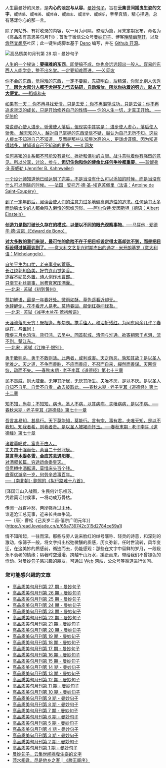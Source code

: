 人生最曼妙的风景，是**内心的淡定与从容**。[曼妙句子](https://read.lovejade.cn/)，旨在**云集世间摇曳生姿的文字**，或`情感`、或`唯美`、或`修身`、或`励志`、或`哲学`、或`娱乐`，拳拳真情，精心择选，总有荡漾你心的那一言。

除了网站外，有将收录的内容，以一月为间隔，整理为篇，月末定期发布，命名为《高品质有意思美句月刊》；首发于微信公众号[曼妙句子](https://mp.weixin.qq.com/mp/appmsgalbum?__biz=Mzk0NzI5NjQ3Mg==&action=getalbum&album_id=2103726193429512196)、博客[晚晴幽草轩](https://www.jeffjade.com)，以及[悠然宜想亭](https://forum.lovejade.cn/)社区；此一键生成脚本基于 [Deno](https://nicelinks.site/post/602d30aad099ff5688618591) 编写，并在 [Github 开源](https://github.com/nicejade/sentences-monthly-newsletter)。

![高品质美句月刊第 28 期 - 曼妙句子](https://image.nicelinks.site/jpg/nice-links-028.jpg)

[人生的一个秘诀：**要搞难的东西**。即使搞不成，你也会远远超出一般人。容易的东西人人能学会，整不出名堂。一定要知难而进。──X 网友](https://read.lovejade.cn/p/65ba664f8950812ce6932825) 

[你不会的东西，觉得难的东西，一定不要躲，先搞明白，后精湛，你就比别人优秀了。**因为大部分人都不舍得花力气去钻研，自动淘汰，所以你执着的努力，就占了大便宜**。──稻盛和夫](https://read.lovejade.cn/p/65ba66218950812ce6932822) 

[如果有一天： 你不再寻找爱情，只是去爱； 你不再渴望成功，只是去做；你不再追求空泛的成长，只是开始修养自己的性情—— 你的人生一切，才真正开始。 ──纪伯伦](https://read.lovejade.cn/p/65ba65f08950812ce6932820) 

[常说虚心使人进步，骄傲使人落后，但现实中其实是： 进步使人虚心，落后使人骄傲。 越无知的人，越对自己掌握的东西坚信不疑，越认为自己无所不知。这些人根本不知道自己不知道。 反而是那些认知层次高的人，更谦虚谨慎。因为知道得越多，就知道自己不知道的更多。──X 网友](https://read.lovejade.cn/p/65ba65cc8950812ce693281c) 

[任何亲密的关系都不可能没有紧张、挫折和偶尔的白眼。战斗意味着你有强烈的意见。所以分享，讨论，参与，**但记住你和你的使命比任何争吵都重要**。──珍妮弗·B·康威勒 (Jennifer B. Kahnweiler)](https://read.lovejade.cn/p/65ba625d8950812ce693280a) 

[一个设计师知道他已经达到了完美，不是当没有什么可以添加的时候，而是当没有什么可以删除的时候。──法国 ·  安托万·德·圣-埃克苏佩里（法语：Antoine de Saint-Exupéry）](https://read.lovejade.cn/p/65ba61738950812ce6932801) 

[到了一定年龄后，阅读会使人们的注意力过多地偏离创造性的追求。任何读书太多而动脑太少的人都会陷入懒惰的思维习惯。──阿尔伯特·爱因斯坦（德语：Albert Einstein）](https://read.lovejade.cn/p/65ba609f8950812ce69327d7) 

[**创造力是指打破长久存在的模式，以便以不同的眼光观察事物**。──马耳他  ·  爱德华·德·波诺（Edward de Bono）](https://read.lovejade.cn/p/65ba5f858950812ce69327bd) 

[**对大多数的我们来说，最可怕的危险不在于把目标设定得太高却达不到，而是把目标设得过低而达到了**。──意大利文艺复兴时期杰出的通才 · 米开朗基罗（意大利语：Michelangelo）](https://read.lovejade.cn/p/65ba5e7e8950812ce69327b5) 

[自笑平生为口忙，老来事业转荒唐。   
长江绕郭知鱼美，好竹连山觉笋香。   
逐客不妨员外置，诗人例作水曹郎。   
只惭无补丝毫事，尚费官家压酒囊。    
──北宋 · 苏轼《初到黄州》](https://read.lovejade.cn/p/65ba5db68950812ce69327a5) 

[莺初解语，最是一年春好处。微雨如酥，草色遥看近却无。   
休辞醉倒，花不看开人易老。莫待春回，颠倒红英间绿苔。   
──北宋 · 苏轼《减字木兰花·莺初解语》
](https://read.lovejade.cn/p/65ba5d438950812ce6932793) 

[天涯流落思无穷！既相逢，却匆匆。携手佳人，和泪折残红。为问东风余几许？春纵在，与谁同！   
隋堤三月水溶溶。背归鸿，去吴中。回首彭城，清泗与淮通。欲寄相思千点泪，流不到，楚江东。   
──北宋 · 苏轼《江神子·恨别》
](https://read.lovejade.cn/p/65ba5cfd8950812ce6932789) 

[勇于敢则杀，勇于不敢则活。此两者，或利或害。天之所恶，孰知其故？是以圣人犹难之。天之道，不争而善胜，不应而善应，不召而自来，繟然而善谋。天网恢恢，疏而不失。──春秋末期 · 老子李耳《道德经》第七十三章](https://read.lovejade.cn/p/65ba5c7e8950812ce6932753) 

[民不畏威，则大威至。无狎其所居，无厌其所生。夫唯不厌，是以不厌。是以圣人自知不自见，自爱不自贵。故去彼取此。──春秋末期 · 老子李耳《道德经》第七十二章](https://read.lovejade.cn/p/65ba5bbc8950812ce69326f0) 

[知不知，尚矣；不知知，病也。圣人不病，以其病病。夫唯病病，是以不病。──春秋末期 · 老子李耳《道德经》第七十一章](https://read.lovejade.cn/p/65ba5b838950812ce69326ab) 

[吾言甚易知，甚易行。天下莫能知，莫能行。言有宗，事有君，夫唯无知，是以不我知。知我者希，则我者贵。是以圣人被褐而怀玉。──春秋末期 · 老子李耳《道德经》第七十章](https://read.lovejade.cn/p/65b26ded90c58e1dcf67536c) 

[诸君莫叹贫，富贵不由人。   
丈夫四十强而仕，余当二十弱冠辰。   
**莫言草木委冬雪，会应苏息遇阳春**。   
对酒叙长篇，穷途运命委皇天。   
但愿樽中酒酝满，莫惜床头百个钱。   
直得优游卒一岁，何劳辛苦事百年。   
──〔南北朝〕· 鲍照的《拟行路难十八首》](https://read.lovejade.cn/p/65a77b282c315d2784ce5afe) 

[泽国江山入战图，生民何计乐樵苏。   
凭君莫话封侯事，一将功成万骨枯。    

传闻一战百神愁，两岸强兵过未休。   
谁道沧江总无事，近来长共血争流。   
──〔唐〕· 曹松《己亥岁二首·僖宗广明元年》](https://read.lovejade.cn/p/65a739742c315d2784ce59a1) 

情不知所起，一往而深。那些与旁人说来脸红的绰号暱称、轻灵的诗意，和深刻的激动，像筛子一般，将文字抖出松弛微醺的质感，历久弥新。任时世流转，风华变迁，在这美妙的质感前，循迹而去，仍能感观：那些在文字中留鲜的岁月，一段段永不衰老的情缘；隔著时空漫漫，跨越千山万水，蹁跹而来，带给我们不曾褪色的悸动。对[曼妙句子](http://read.lovejade.cn/)感兴趣的朋友，可通过 [Web 网站](http://read.lovejade.cn/)，[公众号](https://mp.weixin.qq.com/mp/appmsgalbum?__biz=Mzk0NzI5NjQ3Mg==&action=getalbum&album_id=2103726193429512196)等渠道进行访问。

### 您可能感兴趣的文章

- [高品质美句月刊第 27 期 - 曼妙句子](https://forum.lovejade.cn/d/323-27)
- [高品质美句月刊第 26 期 - 曼妙句子](https://forum.lovejade.cn/d/321-26)
- [高品质美句月刊第 25 期 - 曼妙句子](https://forum.lovejade.cn/d/315-25)
- [高品质美句月刊第 24 期 - 曼妙句子](https://forum.lovejade.cn/d/308-24)
- [高品质美句月刊第 23 期 - 曼妙句子](https://forum.lovejade.cn/d/302-23)
- [高品质美句月刊第 22 期 - 曼妙句子](https://forum.lovejade.cn/d/295-22)
- [高品质美句月刊第 21 期 - 曼妙句子](https://forum.lovejade.cn/d/289-21)
- [高品质美句月刊第 20 期 - 曼妙句子](https://forum.lovejade.cn/d/284-20)
- [高品质美句月刊第 19 期 - 曼妙句子](https://forum.lovejade.cn/d/277-19)
- [高品质美句月刊第 18 期 - 曼妙句子](https://forum.lovejade.cn/d/270-18)
- [高品质美句月刊第 17 期 - 曼妙句子](https://forum.lovejade.cn/d/261-17)
- [高品质美句月刊第 16 期 - 曼妙句子](https://forum.lovejade.cn/d/257-16)
- [高品质美句月刊第 15 期 - 曼妙句子](https://forum.lovejade.cn/d/251-15)
- [高品质美句月刊第 14 期 - 曼妙句子](https://forum.lovejade.cn/d/236-14)
- [高品质美句月刊第 13 期 - 曼妙句子](https://forum.lovejade.cn/d/236-13)
- [高品质美句月刊第 12 期 - 曼妙句子](https://forum.lovejade.cn/d/224-12)
- [高品质美句月刊第 11 期 - 曼妙句子](https://forum.lovejade.cn/d/212-11)
- [高品质美句月刊第 10 期 - 曼妙句子](https://forum.lovejade.cn/d/208-10)
- [高品质美句月刊第 9 期 - 曼妙句子](https://forum.lovejade.cn/d/196-9)
- [高品质美句月刊第 8 期 - 曼妙句子](https://forum.lovejade.cn/d/183-8)
- [高品质美句月刊第 7 期 - 曼妙句子](https://forum.lovejade.cn/d/171-7)
- [高品质美句月刊第 6 期 - 曼妙句子](https://forum.lovejade.cn/d/144-4)
- [高品质美句月刊第 5 期 - 曼妙句子](https://forum.lovejade.cn/d/153-5)
- [高品质美句月刊第 4 期 - 曼妙句子](https://forum.lovejade.cn/d/144-4)
- [高品质美句月刊第 3 期 - 曼妙句子](https://forum.lovejade.cn/d/136-3)
- [高品质美句月刊第 2 期 - 曼妙句子](https://forum.lovejade.cn/d/124-2)
- [高品质美句月刊第 1 期 - 曼妙句子](https://forum.lovejade.cn/d/113-1)
- [曼妙句子，云集世间摇曳生姿的文字](https://forum.lovejade.cn/d/111)
- [萍水相逢，尽是他乡之客 | 《滕王阁序》](https://forum.lovejade.cn/d/73)